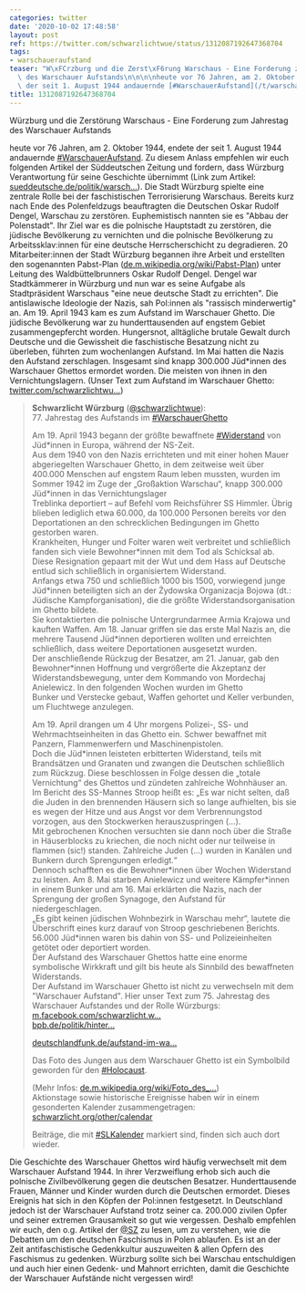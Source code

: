 ```yaml
---
categories: twitter
date: '2020-10-02 17:48:58'
layout: post
ref: https://twitter.com/schwarzlichtwue/status/1312087192647368704
tags:
- warschaueraufstand
teaser: "W\xFCrzburg und die Zerst\xF6rung Warschaus - Eine Forderung zum Jahrestag\
  \ des Warschauer Aufstands\n\n\n\nheute vor 76 Jahren, am 2. Oktober 1944, endete\
  \ der seit 1. August 1944 andauernde [#WarschauerAufstand](/t/warschaueraufstand)."
title: 1312087192647368704
---
```

Würzburg und die Zerstörung Warschaus - Eine Forderung zum Jahrestag des Warschauer Aufstands



heute vor 76 Jahren, am 2. Oktober 1944, endete der seit 1. August 1944 andauernde [#WarschauerAufstand](/t/warschaueraufstand).
Zu diesem Anlass empfehlen wir euch folgenden Artikel der Süddeutschen Zeitung und fordern, dass Würzburg Verantwortung für seine Geschichte übernimmt (Link zum Artikel:  [sueddeutsche.de/politik/warsch…](https://www.sueddeutsche.de/politik/warschauer-aufstand-1944-gedenken-1.4548401)).
Die Stadt Würzburg spielte eine zentrale Rolle bei der faschistischen Terrorisierung Warschaus. Bereits kurz nach Ende des Polenfeldzugs beauftragten die Deutschen Oskar Rudolf Dengel, Warschau zu zerstören. Euphemistisch nannten sie es "Abbau der Polenstadt".
Ihr Ziel war es die polnische Hauptstadt zu zerstören, die jüdische Bevölkerung zu vernichten und die polnische Bevölkerung zu Arbeitssklav:innen für eine deutsche Herrscherschicht zu degradieren.
20 Mitarbeiter:innen der Stadt Würzburg begannen ihre Arbeit und erstellten den sogenannten Pabst-Plan ([de.m.wikipedia.org/wiki/Pabst-Plan](https://de.m.wikipedia.org/wiki/Pabst-Plan)) unter Leitung des Waldbüttelbrunners Oskar Rudolf Dengel.
Dengel war Stadtkämmerer in Würzburg und nun war es seine Aufgabe als Stadtpräsident Warschaus "eine neue deutsche Stadt zu errichten". Die antislawische Ideologie der Nazis, sah Pol:innen als "rassisch minderwertig" an.
Am 19. April 1943 kam es zum Aufstand im Warschauer Ghetto. Die jüdische Bevölkerung war zu hunderttausenden auf engstem Gebiet zusammengepfercht worden.
Hungersnot, alltägliche brutale Gewalt durch Deutsche und die Gewissheit die faschistische Besatzung nicht zu überleben, führten zum wochenlangen Aufstand.
Im Mai hatten die Nazis den Aufstand zerschlagen. Insgesamt sind knapp 300.000 Jüd\*innen des Warschauer Ghettos ermordet worden. Die meisten von ihnen in den Vernichtungslagern. (Unser Text zum Aufstand im Warschauer Ghetto: [twitter.com/schwarzlichtwu…](https://twitter.com/schwarzlichtwue/status/1251830947282124803?s=20))
> <b>Schwarzlicht Würzburg</b> ([@schwarzlichtwue](https://twitter.com/schwarzlichtwue)):  
>77. Jahrestag des Aufstands im [#WarschauerGhetto](/t/warschauerghetto)   
>  
>  
>  
>Am 19. April 1943 begann der größte bewaffnete [#Widerstand](/t/widerstand) von Jüd\*innen in Europa, während der NS-Zeit.   
>Aus dem 1940 von den Nazis errichteten und mit einer hohen Mauer abgeriegelten Warschauer Ghetto, in dem zeitweise weit über 400.000 Menschen auf engstem Raum leben mussten, wurden im Sommer 1942 im Zuge der „Großaktion Warschau“, knapp 300.000 Jüd\*innen in das Vernichtungslager  
>Treblinka deportiert – auf Befehl vom Reichsführer SS Himmler. Übrig blieben lediglich etwa 60.000, da 100.000 Personen bereits vor den Deportationen an den schrecklichen Bedingungen im Ghetto gestorben waren.  
>Krankheiten, Hunger und Folter waren weit verbreitet und schließlich fanden sich viele Bewohner\*innen mit dem Tod als Schicksal ab. Diese Resignation gepaart mit der Wut und dem Hass auf Deutsche entlud sich schließlich in organisiertem Widerstand.  
>Anfangs etwa 750 und schließlich 1000 bis 1500, vorwiegend junge Jüd\*innen beteiligten sich an der Żydowska Organizacja Bojowa (dt.: Jüdische Kampforganisation), die die größte Widerstandsorganisation im Ghetto bildete.  
>Sie kontaktierten die polnische Untergrundarmee Armia Krajowa und kauften Waffen. Am 18. Januar griffen sie das erste Mal Nazis an, die mehrere Tausend Jüd\*innen deportieren wollten und erreichten schließlich, dass weitere Deportationen ausgesetzt wurden.  
>Der anschließende Rückzug der Besatzer, am 21. Januar, gab den Bewohner\*innen Hoffnung und vergrößerte die Akzeptanz der Widerstandsbewegung, unter dem Kommando von Mordechaj Anielewicz. In den folgenden Wochen wurden im Ghetto  
>Bunker und Verstecke gebaut, Waffen gehortet und Keller verbunden, um Fluchtwege anzulegen.   
>  
>Am 19. April drangen um 4 Uhr morgens Polizei-, SS- und Wehrmachtseinheiten in das Ghetto ein. Schwer bewaffnet mit Panzern, Flammenwerfern und Maschinenpistolen.  
>Doch die Jüd\*innen leisteten erbitterten Widerstand, teils mit Brandsätzen und Granaten und zwangen die Deutschen schließlich zum Rückzug. Diese beschlossen in Folge dessen die „totale Vernichtung“ des Ghettos und zündeten zahlreiche Wohnhäuser an.  
>Im Bericht des SS-Mannes Stroop heißt es: „Es war nicht selten, daß die Juden in den brennenden Häusern sich so lange aufhielten, bis sie es wegen der Hitze und aus Angst vor dem Verbrennungstod vorzogen, aus den Stockwerken herauszuspringen (…).  
>Mit gebrochenen Knochen versuchten sie dann noch über die Straße in Häuserblocks zu kriechen, die noch nicht oder nur teilweise in flammen (sic!) standen. Zahlreiche Juden (…) wurden in Kanälen und Bunkern durch Sprengungen erledigt.“  
>Dennoch schafften es die Bewohner\*innen über Wochen Widerstand zu leisten.  Am 8. Mai starben Anielewicz und weitere Kämpfer\*innen in einem Bunker und am 16. Mai erklärten die Nazis, nach der Sprengung der großen Synagoge, den Aufstand für niedergeschlagen.  
>„Es gibt keinen jüdischen Wohnbezirk in Warschau mehr“, lautete die Überschrift eines kurz darauf von Stroop geschriebenen Berichts. 56.000 Jüd\*innen waren bis dahin von SS- und Polizeieinheiten getötet oder deportiert worden.  
>Der Aufstand des Warschauer Ghettos hatte eine enorme symbolische Wirkkraft und gilt bis heute als Sinnbild des bewaffneten Widerstands.  
>Der Aufstand im Warschauer Ghetto ist nicht zu verwechseln mit dem "Warschauer Aufstand". Hier unser Text zum 75. Jahrestag des Warschauer Aufstandes und der Rolle Würzburgs: [m.facebook.com/schwarzlicht.w…](https://m.facebook.com/schwarzlicht.wue/posts/616955375379173/?_rdr)  
>[bpb.de/politik/hinter…](https://www.bpb.de/politik/hintergrund-aktuell/158334/warschauer-ghetto)   
>  
>  
>  
>[deutschlandfunk.de/aufstand-im-wa…](https://www.deutschlandfunk.de/aufstand-im-warschauer-ghetto-symbol-des-juedischen.724.de.html?dram:article_id=415723)  
>  
>  
>  
>Das Foto des Jungen aus dem Warschauer Ghetto ist ein Symbolbild geworden für den [#Holocaust](/t/holocaust).   
>  
>(Mehr Infos: [de.m.wikipedia.org/wiki/Foto_des_…](https://de.m.wikipedia.org/wiki/Foto_des_Jungen_aus_dem_Warschauer_Ghetto))  
>Aktionstage sowie historische Ereignisse haben wir in einem gesonderten Kalender zusammengetragen: [schwarzlicht.org/other/calendar](https://schwarzlicht.org/other/calendar)  
>  
>  
>  
>Beiträge, die mit [#SLKalender](/t/slkalender) markiert sind, finden sich auch dort wieder.  


Die Geschichte des Warschauer Ghettos wird häufig verwechselt mit dem Warschauer Aufstand 1944. In ihrer Verzweiflung erhob sich auch die polnische Zivilbevölkerung gegen die deutschen Besatzer. Hunderttausende Frauen, Männer und Kinder wurden durch die Deutschen ermordet.
Dieses Ereignis hat sich in den Köpfen der Pol:innen festgesetzt. In Deutschland jedoch ist der Warschauer Aufstand trotz seiner ca. 200.000 zivilen Opfer und seiner extremen Grausamkeit so gut wie vergessen.
Deshalb empfehlen wir euch, den o.g. Artikel der [@SZ](https://twitter.com/SZ) zu lesen, um zu verstehen, wie die Debatten um den deutschen Faschismus in Polen ablaufen.
Es ist an der Zeit antifaschistische Gedenkkultur auszuweiten &amp; allen Opfern des Faschismus zu gedenken. Würzburg sollte sich bei Warschau entschuldigen und auch hier einen Gedenk- und Mahnort errichten, damit die Geschichte der Warschauer Aufstände nicht vergessen wird!